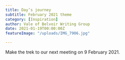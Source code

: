 ```yaml
---
title: Day’s journey
subtitle: February 2021 theme
category: [Inspiration]
author: Vale of Belvoir Writing Group
date: 2021-01-19T00:00:00Z
featureImage: "/uploads/IMG_7906.jpg"

---
```

Make the trek to our next meeting on 9 February 2021. 

